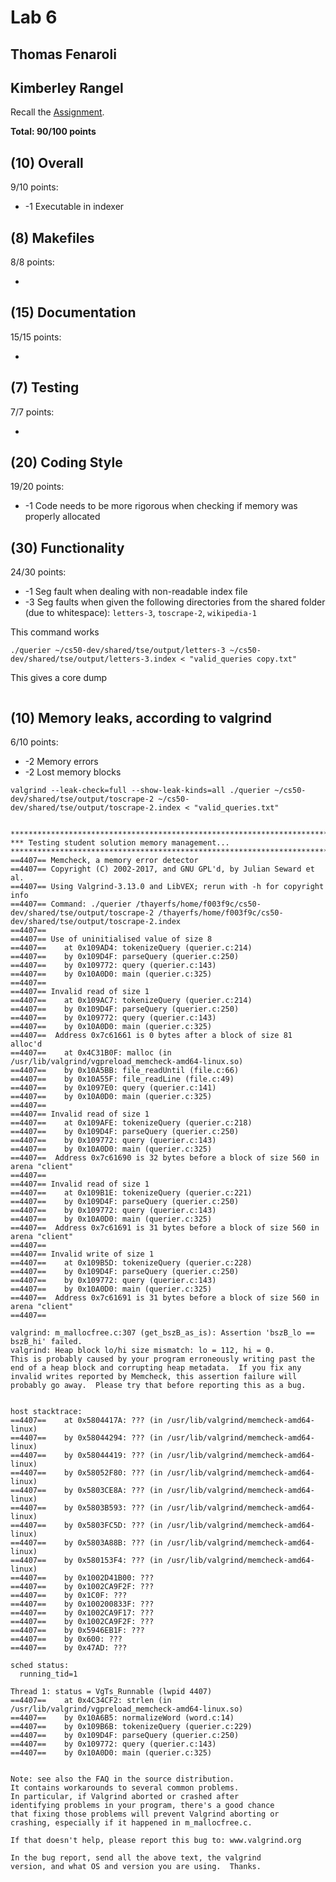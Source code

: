 # Lab 6

## Thomas Fenaroli

## Kimberley Rangel

Recall the [Assignment](https://github.com/cs50spring2021/tse-labs/tree/main/querier).

**Total: 90/100 points**


## (10) Overall

9/10 points:

* -1 Executable in indexer

## (8) Makefiles

8/8 points:

* 

## (15) Documentation

15/15 points:

* 

## (7) Testing

7/7 points:

* 

## (20) Coding Style

19/20 points:

* -1 Code needs to be more rigorous when checking if memory was properly allocated

## (30) Functionality

24/30 points:

* -1 Seg fault when dealing with non-readable index file
* -3 Seg faults when given the following directories from the shared folder (due to whitespace):
`letters-3`, `toscrape-2`, `wikipedia-1`

This command works
```
./querier ~/cs50-dev/shared/tse/output/letters-3 ~/cs50-dev/shared/tse/output/letters-3.index < "valid_queries copy.txt"
```

This gives a core dump

```./querier ~/cs50-dev/shared/tse/output/letters-3 ~/cs50-dev/shared/tse/output/letters-3.index < "valid_queries.txt"
```


## (10) Memory leaks, according to valgrind

6/10 points:

* -2 Memory errors
* -2 Lost memory blocks


```
valgrind --leak-check=full --show-leak-kinds=all ./querier ~/cs50-dev/shared/tse/output/toscrape-2 ~/cs50-dev/shared/tse/output/toscrape-2.index < "valid_queries.txt"


********************************************************************************
*** Testing student solution memory management...
********************************************************************************
==4407== Memcheck, a memory error detector
==4407== Copyright (C) 2002-2017, and GNU GPL'd, by Julian Seward et al.
==4407== Using Valgrind-3.13.0 and LibVEX; rerun with -h for copyright info
==4407== Command: ./querier /thayerfs/home/f003f9c/cs50-dev/shared/tse/output/toscrape-2 /thayerfs/home/f003f9c/cs50-dev/shared/tse/output/toscrape-2.index
==4407== 
==4407== Use of uninitialised value of size 8
==4407==    at 0x109AD4: tokenizeQuery (querier.c:214)
==4407==    by 0x109D4F: parseQuery (querier.c:250)
==4407==    by 0x109772: query (querier.c:143)
==4407==    by 0x10A0D0: main (querier.c:325)
==4407== 
==4407== Invalid read of size 1
==4407==    at 0x109AC7: tokenizeQuery (querier.c:214)
==4407==    by 0x109D4F: parseQuery (querier.c:250)
==4407==    by 0x109772: query (querier.c:143)
==4407==    by 0x10A0D0: main (querier.c:325)
==4407==  Address 0x7c61661 is 0 bytes after a block of size 81 alloc'd
==4407==    at 0x4C31B0F: malloc (in /usr/lib/valgrind/vgpreload_memcheck-amd64-linux.so)
==4407==    by 0x10A5BB: file_readUntil (file.c:66)
==4407==    by 0x10A55F: file_readLine (file.c:49)
==4407==    by 0x1097E0: query (querier.c:141)
==4407==    by 0x10A0D0: main (querier.c:325)
==4407== 
==4407== Invalid read of size 1
==4407==    at 0x109AFE: tokenizeQuery (querier.c:218)
==4407==    by 0x109D4F: parseQuery (querier.c:250)
==4407==    by 0x109772: query (querier.c:143)
==4407==    by 0x10A0D0: main (querier.c:325)
==4407==  Address 0x7c61690 is 32 bytes before a block of size 560 in arena "client"
==4407== 
==4407== Invalid read of size 1
==4407==    at 0x109B1E: tokenizeQuery (querier.c:221)
==4407==    by 0x109D4F: parseQuery (querier.c:250)
==4407==    by 0x109772: query (querier.c:143)
==4407==    by 0x10A0D0: main (querier.c:325)
==4407==  Address 0x7c61691 is 31 bytes before a block of size 560 in arena "client"
==4407== 
==4407== Invalid write of size 1
==4407==    at 0x109B5D: tokenizeQuery (querier.c:228)
==4407==    by 0x109D4F: parseQuery (querier.c:250)
==4407==    by 0x109772: query (querier.c:143)
==4407==    by 0x10A0D0: main (querier.c:325)
==4407==  Address 0x7c61691 is 31 bytes before a block of size 560 in arena "client"
==4407== 

valgrind: m_mallocfree.c:307 (get_bszB_as_is): Assertion 'bszB_lo == bszB_hi' failed.
valgrind: Heap block lo/hi size mismatch: lo = 112, hi = 0.
This is probably caused by your program erroneously writing past the
end of a heap block and corrupting heap metadata.  If you fix any
invalid writes reported by Memcheck, this assertion failure will
probably go away.  Please try that before reporting this as a bug.


host stacktrace:
==4407==    at 0x5804417A: ??? (in /usr/lib/valgrind/memcheck-amd64-linux)
==4407==    by 0x58044294: ??? (in /usr/lib/valgrind/memcheck-amd64-linux)
==4407==    by 0x58044419: ??? (in /usr/lib/valgrind/memcheck-amd64-linux)
==4407==    by 0x58052F80: ??? (in /usr/lib/valgrind/memcheck-amd64-linux)
==4407==    by 0x5803CE8A: ??? (in /usr/lib/valgrind/memcheck-amd64-linux)
==4407==    by 0x5803B593: ??? (in /usr/lib/valgrind/memcheck-amd64-linux)
==4407==    by 0x5803FC5D: ??? (in /usr/lib/valgrind/memcheck-amd64-linux)
==4407==    by 0x5803A88B: ??? (in /usr/lib/valgrind/memcheck-amd64-linux)
==4407==    by 0x580153F4: ??? (in /usr/lib/valgrind/memcheck-amd64-linux)
==4407==    by 0x1002D41B00: ???
==4407==    by 0x1002CA9F2F: ???
==4407==    by 0x1C0F: ???
==4407==    by 0x100200833F: ???
==4407==    by 0x1002CA9F17: ???
==4407==    by 0x1002CA9F2F: ???
==4407==    by 0x5946EB1F: ???
==4407==    by 0x600: ???
==4407==    by 0x47AD: ???

sched status:
  running_tid=1

Thread 1: status = VgTs_Runnable (lwpid 4407)
==4407==    at 0x4C34CF2: strlen (in /usr/lib/valgrind/vgpreload_memcheck-amd64-linux.so)
==4407==    by 0x10A6B5: normalizeWord (word.c:14)
==4407==    by 0x109B6B: tokenizeQuery (querier.c:229)
==4407==    by 0x109D4F: parseQuery (querier.c:250)
==4407==    by 0x109772: query (querier.c:143)
==4407==    by 0x10A0D0: main (querier.c:325)


Note: see also the FAQ in the source distribution.
It contains workarounds to several common problems.
In particular, if Valgrind aborted or crashed after
identifying problems in your program, there's a good chance
that fixing those problems will prevent Valgrind aborting or
crashing, especially if it happened in m_mallocfree.c.

If that doesn't help, please report this bug to: www.valgrind.org

In the bug report, send all the above text, the valgrind
version, and what OS and version you are using.  Thanks.

```